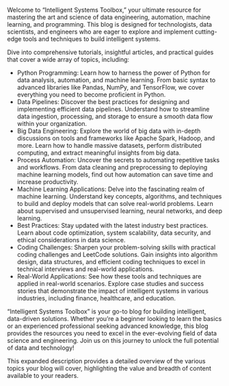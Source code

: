 Welcome to “Intelligent Systems Toolbox,” your ultimate resource for mastering the art and science of data engineering, automation, machine learning, and programming. This blog is designed for technologists, data scientists, and engineers who are eager to explore and implement cutting-edge tools and techniques to build intelligent systems.

Dive into comprehensive tutorials, insightful articles, and practical guides that cover a wide array of topics, including:

- Python Programming: Learn how to harness the power of Python for data analysis, automation, and machine learning. From basic syntax to advanced libraries like Pandas, NumPy, and TensorFlow, we cover everything you need to become proficient in Python.
- Data Pipelines: Discover the best practices for designing and implementing efficient data pipelines. Understand how to streamline data ingestion, processing, and storage to ensure a smooth data flow within your organization.
- Big Data Engineering: Explore the world of big data with in-depth discussions on tools and frameworks like Apache Spark, Hadoop, and more. Learn how to handle massive datasets, perform distributed computing, and extract meaningful insights from big data.
- Process Automation: Uncover the secrets to automating repetitive tasks and workflows. From data cleaning and preprocessing to deploying machine learning models, find out how automation can save time and increase productivity.
- Machine Learning Applications: Delve into the fascinating realm of machine learning. Understand key concepts, algorithms, and techniques to build and deploy models that can solve real-world problems. Learn about supervised and unsupervised learning, neural networks, and deep learning.
- Best Practices: Stay updated with the latest industry best practices. Learn about code optimization, system scalability, data security, and ethical considerations in data science.
- Coding Challenges: Sharpen your problem-solving skills with practical coding challenges and LeetCode solutions. Gain insights into algorithm design, data structures, and efficient coding techniques to excel in technical interviews and real-world applications.
- Real-World Applications: See how these tools and techniques are applied in real-world scenarios. Explore case studies and success stories that demonstrate the impact of intelligent systems in various industries, including finance, healthcare, and education.

“Intelligent Systems Toolbox” is your go-to blog for building intelligent, data-driven solutions. Whether you’re a beginner looking to learn the basics or an experienced professional seeking advanced knowledge, this blog provides the resources you need to excel in the ever-evolving field of data science and engineering. Join us on this journey to unlock the full potential of data and technology!

This expanded description provides a detailed overview of the various topics your blog will cover, highlighting the value and breadth of content available to your readers.
